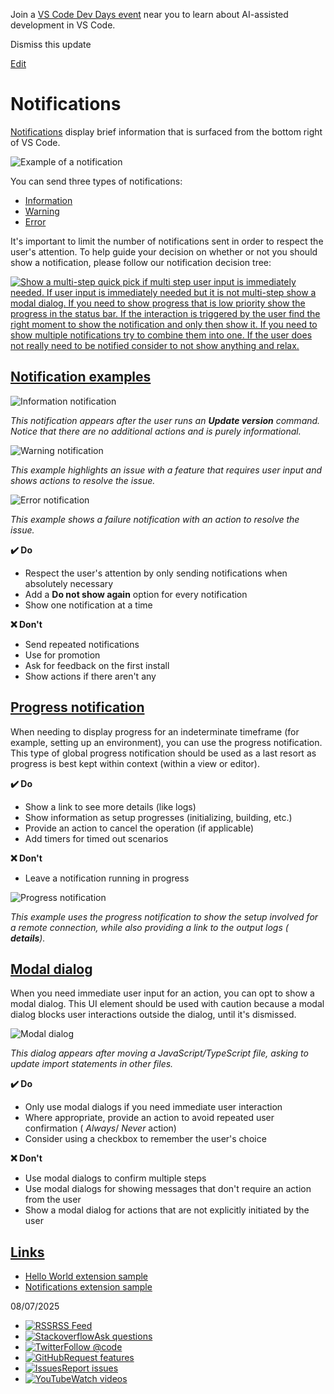 Join a [VS Code Dev Days event](https://code.visualstudio.com/dev-days) near you to learn about AI-assisted development in VS Code.

Dismiss this update

[Edit](https://vscode.dev/github/microsoft/vscode-docs/blob/main/api/ux-guidelines/notifications.md "Edit this document in vscode.dev")

# Notifications

[Notifications](https://code.visualstudio.com/api/extension-capabilities/common-capabilities#display-notifications) display brief information that is surfaced from the bottom right of VS Code.

![Example of a notification](https://code.visualstudio.com/assets/api/ux-guidelines/examples/notification.png)

You can send three types of notifications:

- [Information](https://code.visualstudio.com/api/references/vscode-api#window.showInformationMessage)
- [Warning](https://code.visualstudio.com/api/references/vscode-api#window.showWarningMessage)
- [Error](https://code.visualstudio.com/api/references/vscode-api#window.showErrorMessage)

It's important to limit the number of notifications sent in order to respect the user's attention. To help guide your decision on whether or not you should show a notification, please follow our notification decision tree:

[![Show a multi-step quick pick if multi step user input is immediately needed. If user input is immediately needed but it is not multi-step show a modal dialog. If you need to show progress that is low priority show the progress in the status bar. If the interaction is triggered by the user find the right moment to show the notification and only then show it. If you need to show multiple notifications try to combine them into one. If the user does not really need to be notified consider to not show anything and relax.](https://code.visualstudio.com/assets/api/ux-guidelines/examples/notification-decision-tree.png)](https://code.visualstudio.com/assets/api/ux-guidelines/examples/notification-decision-tree.png)

## [Notification examples](https://code.visualstudio.com/api/ux-guidelines/notifications\#notification-examples)

![Information notification](https://code.visualstudio.com/assets/api/ux-guidelines/examples/notification-info.png)

_This notification appears after the user runs an **Update version** command. Notice that there are no additional actions and is purely informational._

![Warning notification](https://code.visualstudio.com/assets/api/ux-guidelines/examples/notification-warning.png)

_This example highlights an issue with a feature that requires user input and shows actions to resolve the issue._

![Error notification](https://code.visualstudio.com/assets/api/ux-guidelines/examples/notification-error.png)

_This example shows a failure notification with an action to resolve the issue._

**✔️ Do**

- Respect the user's attention by only sending notifications when absolutely necessary
- Add a **Do not show again** option for every notification
- Show one notification at a time

**❌ Don't**

- Send repeated notifications
- Use for promotion
- Ask for feedback on the first install
- Show actions if there aren't any

## [Progress notification](https://code.visualstudio.com/api/ux-guidelines/notifications\#progress-notification)

When needing to display progress for an indeterminate timeframe (for example, setting up an environment), you can use the progress notification. This type of global progress notification should be used as a last resort as progress is best kept within context (within a view or editor).

**✔️ Do**

- Show a link to see more details (like logs)
- Show information as setup progresses (initializing, building, etc.)
- Provide an action to cancel the operation (if applicable)
- Add timers for timed out scenarios

**❌ Don't**

- Leave a notification running in progress

![Progress notification](https://code.visualstudio.com/assets/api/ux-guidelines/examples/notification-progress.png)

_This example uses the progress notification to show the setup involved for a remote connection, while also providing a link to the output logs ( **details**)._

## [Modal dialog](https://code.visualstudio.com/api/ux-guidelines/notifications\#modal-dialog)

When you need immediate user input for an action, you can opt to show a modal dialog. This UI element should be used with caution because a modal dialog blocks user interactions outside the dialog, until it's dismissed.

![Modal dialog](https://code.visualstudio.com/assets/api/ux-guidelines/examples/save-ai-generated-changes-dialog.png)

_This dialog appears after moving a JavaScript/TypeScript file, asking to update import statements in other files._

**✔️ Do**

- Only use modal dialogs if you need immediate user interaction
- Where appropriate, provide an action to avoid repeated user confirmation ( _Always_/ _Never_ action)
- Consider using a checkbox to remember the user's choice

**❌ Don't**

- Use modal dialogs to confirm multiple steps
- Use modal dialogs for showing messages that don't require an action from the user
- Show a modal dialog for actions that are not explicitly initiated by the user

## [Links](https://code.visualstudio.com/api/ux-guidelines/notifications\#links)

- [Hello World extension sample](https://github.com/microsoft/vscode-extension-samples/tree/main/helloworld-sample)
- [Notifications extension sample](https://github.com/microsoft/vscode-extension-samples/tree/main/notifications-sample)

08/07/2025

- [![RSS](https://code.visualstudio.com/assets/community/sidebar/rss.svg)RSS Feed](https://code.visualstudio.com/feed.xml)
- [![Stackoverflow](https://code.visualstudio.com/assets/community/sidebar/stackoverflow.svg)Ask questions](https://stackoverflow.com/questions/tagged/vscode)
- [![Twitter](https://code.visualstudio.com/assets/community/sidebar/twitter.svg)Follow @code](https://go.microsoft.com/fwlink/?LinkID=533687)
- [![GitHub](https://code.visualstudio.com/assets/community/sidebar/github.svg)Request features](https://go.microsoft.com/fwlink/?LinkID=533482)
- [![Issues](https://code.visualstudio.com/assets/community/sidebar/issue.svg)Report issues](https://www.github.com/Microsoft/vscode/issues)
- [![YouTube](https://code.visualstudio.com/assets/community/sidebar/youtube.svg)Watch videos](https://www.youtube.com/channel/UCs5Y5_7XK8HLDX0SLNwkd3w)